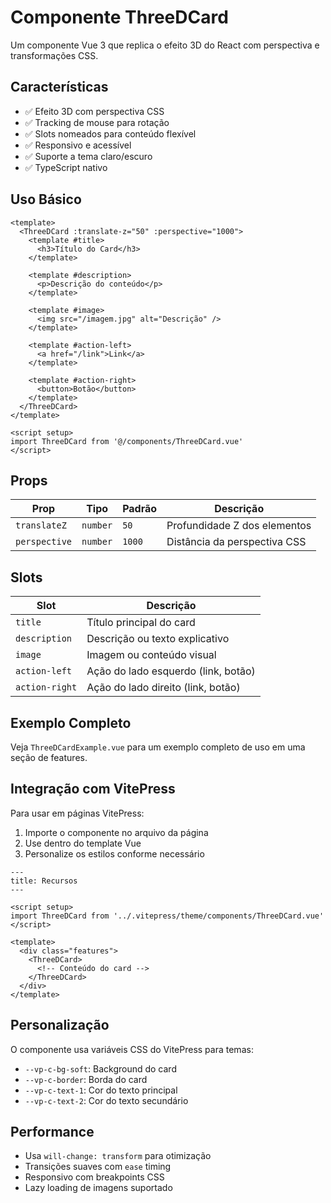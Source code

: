 # Componente ThreeDCard

Um componente Vue 3 que replica o efeito 3D do React com perspectiva e transformações CSS.

## Características

- ✅ Efeito 3D com perspectiva CSS
- ✅ Tracking de mouse para rotação
- ✅ Slots nomeados para conteúdo flexível
- ✅ Responsivo e acessível
- ✅ Suporte a tema claro/escuro
- ✅ TypeScript nativo

## Uso Básico

```vue
<template>
  <ThreeDCard :translate-z="50" :perspective="1000">
    <template #title>
      <h3>Título do Card</h3>
    </template>

    <template #description>
      <p>Descrição do conteúdo</p>
    </template>

    <template #image>
      <img src="/imagem.jpg" alt="Descrição" />
    </template>

    <template #action-left>
      <a href="/link">Link</a>
    </template>

    <template #action-right>
      <button>Botão</button>
    </template>
  </ThreeDCard>
</template>

<script setup>
import ThreeDCard from '@/components/ThreeDCard.vue'
</script>
```

## Props

| Prop | Tipo | Padrão | Descrição |
|------|------|--------|-----------|
| `translateZ` | `number` | `50` | Profundidade Z dos elementos |
| `perspective` | `number` | `1000` | Distância da perspectiva CSS |

## Slots

| Slot | Descrição |
|------|-----------|
| `title` | Título principal do card |
| `description` | Descrição ou texto explicativo |
| `image` | Imagem ou conteúdo visual |
| `action-left` | Ação do lado esquerdo (link, botão) |
| `action-right` | Ação do lado direito (link, botão) |

## Exemplo Completo

Veja `ThreeDCardExample.vue` para um exemplo completo de uso em uma seção de features.

## Integração com VitePress

Para usar em páginas VitePress:

1. Importe o componente no arquivo da página
2. Use dentro do template Vue
3. Personalize os estilos conforme necessário

```vue
---
title: Recursos
---

<script setup>
import ThreeDCard from '../.vitepress/theme/components/ThreeDCard.vue'
</script>

<template>
  <div class="features">
    <ThreeDCard>
      <!-- Conteúdo do card -->
    </ThreeDCard>
  </div>
</template>
```

## Personalização

O componente usa variáveis CSS do VitePress para temas:

- `--vp-c-bg-soft`: Background do card
- `--vp-c-border`: Borda do card
- `--vp-c-text-1`: Cor do texto principal
- `--vp-c-text-2`: Cor do texto secundário

## Performance

- Usa `will-change: transform` para otimização
- Transições suaves com `ease` timing
- Responsivo com breakpoints CSS
- Lazy loading de imagens suportado
